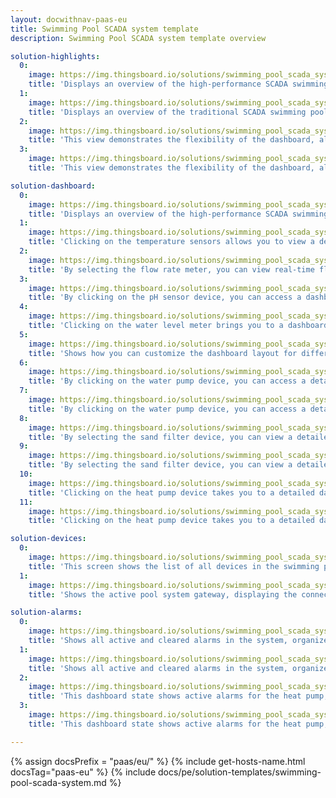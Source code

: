 ```yaml
---
layout: docwithnav-paas-eu
title: Swimming Pool SCADA system template
description: Swimming Pool SCADA system template overview

solution-highlights:
  0:
    image: https://img.thingsboard.io/solutions/swimming_pool_scada_system/high-performance-scada-dashboard.png
    title: 'Displays an overview of the high-performance SCADA swimming pool system, showing real-time data for pool temperature, outdoor temperature, and water levels. Clicking on different devices provides detailed metrics and controls for each component.'
  1:
    image: https://img.thingsboard.io/solutions/swimming_pool_scada_system/traditional-scada-dashboard.png
    title: 'Displays an overview of the traditional SCADA swimming pool system, showing real-time data for pool temperature, outdoor temperature, and water levels. Clicking on different devices provides detailed metrics and controls for each component.'
  2:
    image: https://img.thingsboard.io/solutions/swimming_pool_scada_system/hp-scada-tablet-and-mobile.png
    title: 'This view demonstrates the flexibility of the dashboard, allowing you to manage and monitor the swimming pool high-performance SCADA system across different devices, including tablets and smartphones.'
  3:
    image: https://img.thingsboard.io/solutions/swimming_pool_scada_system/tr-scada-tablet-and-mobile.png
    title: 'This view demonstrates the flexibility of the dashboard, allowing you to manage and monitor the swimming pool traditional SCADA system across different devices, including tablets and smartphones.'

solution-dashboard:
  0:
    image: https://img.thingsboard.io/solutions/swimming_pool_scada_system/hp-scada-dashboard.png
    title: 'Displays an overview of the high-performance SCADA swimming pool system, showing real-time data for pool temperature, outdoor temperature, and water levels. Clicking on different devices provides detailed metrics and controls for each component.'
  1:
    image: https://img.thingsboard.io/solutions/swimming_pool_scada_system/tr-scada-temperature.png
    title: 'Clicking on the temperature sensors allows you to view a detailed dashboard state with real-time pool and outdoor temperature data, along with the target temperature, enabling efficient temperature control.'
  2:
    image: https://img.thingsboard.io/solutions/swimming_pool_scada_system/tr-scada-flow-rate.png
    title: 'By selecting the flow rate meter, you can view real-time flow rate data to ensure optimal water circulation through the system.'
  3:
    image: https://img.thingsboard.io/solutions/swimming_pool_scada_system/tr-scada-pH.png
    title: 'By clicking on the pH sensor device, you can access a dashboard state that displays real-time pH level data, helping you ensure water quality is maintained within optimal ranges.'
  4:
    image: https://img.thingsboard.io/solutions/swimming_pool_scada_system/tr-scada-water-level.png
    title: 'Clicking on the water level meter brings you to a dashboard state that visualizes real-time water level data, showing trends over time to ensure optimal water levels are maintained.'
  5:
    image: https://img.thingsboard.io/solutions/swimming_pool_scada_system/tr-scada-layouts.png
    title: 'Shows how you can customize the dashboard layout for different devices, like desktops, tablets, and mobile phones, ensuring a responsive design across all screen sizes.'
  6:
    image: https://img.thingsboard.io/solutions/swimming_pool_scada_system/hp-scada-water-pump-state.png
    title: 'By clicking on the water pump device, you can access a detailed dashboard state showing real-time metrics such as flow rate, rotation speed, power consumption, and vibration, along with the pump operational status and any active alarms.'
  7:
    image: https://img.thingsboard.io/solutions/swimming_pool_scada_system/tr-scada-water-pump-state.png
    title: 'By clicking on the water pump device, you can access a detailed dashboard state showing real-time metrics such as flow rate, rotation speed, power consumption, and vibration, along with the pump operational status and any active alarms.'
  8:
    image: https://img.thingsboard.io/solutions/swimming_pool_scada_system/hp-scada-sand-filter-state.png
    title: 'By selecting the sand filter device, you can view a detailed dashboard state showing real-time metrics such as rotation speed, flow rate, vibration, and pressure, along with the filter current operational status.'
  9:
    image: https://img.thingsboard.io/solutions/swimming_pool_scada_system/tr-scada-sand-filter-state.png
    title: 'By selecting the sand filter device, you can view a detailed dashboard state showing real-time metrics such as rotation speed, flow rate, vibration, and pressure, along with the filter current operational status.'
  10:
    image: https://img.thingsboard.io/solutions/swimming_pool_scada_system/hp-scada-heat-pump-state.png
    title: 'Clicking on the heat pump device takes you to a detailed dashboard state where you can view key metrics like rotation speed, power consumption, temperature, and compressor pressure, along with any active alarms.'
  11:
    image: https://img.thingsboard.io/solutions/swimming_pool_scada_system/tr-scada-heat-pump-state.png
    title: 'Clicking on the heat pump device takes you to a detailed dashboard state where you can view key metrics like rotation speed, power consumption, temperature, and compressor pressure, along with any active alarms.'

solution-devices:
  0:
    image: https://img.thingsboard.io/solutions/swimming_pool_scada_system/scada-devices.png
    title: 'This screen shows the list of all devices in the swimming pool SCADA system. You can click on each device to view detailed information, including its status and related metrics.'
  1:
    image: https://img.thingsboard.io/solutions/swimming_pool_scada_system/scada-gateway-list.png
    title: 'Shows the active pool system gateway, displaying the connected devices and their status.'

solution-alarms:
  0:
    image: https://img.thingsboard.io/solutions/swimming_pool_scada_system/hp-scada-alarms.png
    title: 'Shows all active and cleared alarms in the system, organized by the originating device, such as the heat pump and sand filter, and their respective alarm types and severities.'
  1:
    image: https://img.thingsboard.io/solutions/swimming_pool_scada_system/scada-alarms.png
    title: 'Shows all active and cleared alarms in the system, organized by the originating device, such as the heat pump and sand filter, and their respective alarm types and severities.'
  2:
    image: https://img.thingsboard.io/solutions/swimming_pool_scada_system/hp-scada-alarms-heat-pump-state.png
    title: 'This dashboard state shows active alarms for the heat pump, with details on rotation speed and power consumption warnings. Clicking on the heat pump device reveals its operational data alongside the alarms.'
  3:
    image: https://img.thingsboard.io/solutions/swimming_pool_scada_system/tr-scada-alarms-heat-pump-state.png
    title: 'This dashboard state shows active alarms for the heat pump, with details on rotation speed and power consumption warnings. Clicking on the heat pump device reveals its operational data alongside the alarms.'

---
```


{% assign docsPrefix = "paas/eu/" %}
{% include get-hosts-name.html docsTag="paas-eu" %}
{% include docs/pe/solution-templates/swimming-pool-scada-system.md %}